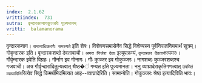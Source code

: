 ```yaml
---
index:  2.1.62
vrittiindex:  731
sutra:  वृन्दारकानागकुञ्जरैः पूज्यमानम्
vritti:  balamanorama 
---
```


वृन्दारकनाग। `समानाधिकरणैः समस्यते` इति शेषः। विशेषणसमासेनैव सिद्धे विशेष्यस्य पूर्वनिपातनियमार्थं सूत्रम्। गोवृन्दारक इति। वृन्दारकशब्दो देवतावाची। `अमरा निर्जरा देवाः` इत्युपक्रम्यं, `वृन्दारका दैवतानी`त्यमरः। गौर्वृन्दारक इवेति विग्रहः। गौर्नाग इव गोनागः। गौः कुञ्जर इव गोकुञ्जरः। नागशब्दः कुञ्जरशब्दश्च गजवाची। अत्र गौर्वृन्दारादितुल्यत्वात् श्रैष्ठ�ं गम्यत इति पूज्यमानता। ननु व्याघ्रादेराकृतिगणत्वात् `उपमितं व्याघ्रादिभि`रित्येव सिद्धे किमर्थमिदमित्यत आह--व्याघ्रादेरिति। सामान्येति। गोकुञ्जरः श्रेष्ठ इत्यादिविति भावः। 


